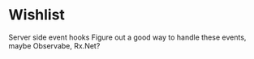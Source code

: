 # Wishlist

Server side event hooks
Figure out a good way to handle these events, maybe Observabe, Rx.Net?
